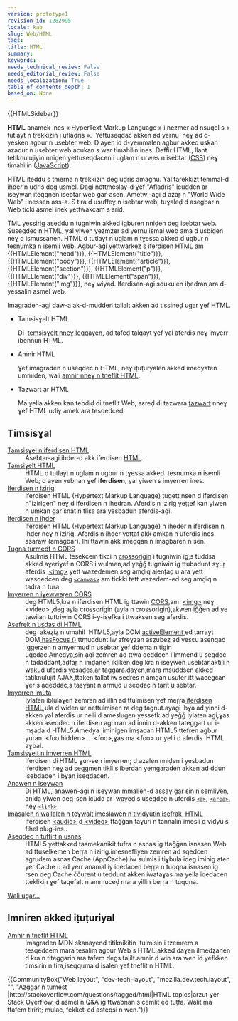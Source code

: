 ```yaml
---
version: prototype1
revision_id: 1282995
locale: kab
slug: Web/HTML
tags: 
title: HTML
summary: 
keywords: 
needs_technical_review: False
needs_editorial_review: False
needs_localization: True
table_of_contents_depth: 1
based_on: None
---
```

<div>{{HTMLSidebar}}</div>

<p><strong>HTML</strong>&nbsp;anamek ines « HyperText Markup Language » i nezmer ad nsuqel s « tutlayt n tṛekkizin i uflaḍris ».&nbsp; Yettuseqdac akken ad yernu&nbsp; neɣ ad d-yesken agbur n usebter web. D ayen id d-yemmalen agbur akked uskan azadur n usebter web acukan s war timahilin ines. Deffir HTML, llant tetiknulujiyin nniḍen yettuseqdacen i uglam n urwes n isebtar (<a href="/en-US/docs/Web/CSS">CSS</a>) neɣ timahilin (<a href="/en-US/docs/Web/JavaScript">JavaScript</a>).</p>

<p>HTML iteddu s tmerna n tṛekkizin deg uḍris amagnu. Yal taṛekkizt temmal-d iḥder n uḍris deg usmel. Dagi nettmeslay-d ɣef "Aflaḍris" icudden ar iseɣwan iteqqnen isebtar web gar-asen. Ametwi-agi d aẓaṛ n "World Wide Web" i nessen ass-a. S tira d usuffeɣ n isebtar web, tuɣaleḍ d asegbar n Web ticki asmel inek yettwakcam s srid.</p>

<p>TML yessirig aseddu n tugniwin akked igburen nniḍen deg isebtar web.<br />
 Suseqdec n HTML, yal yiwen yezmzer ad yernu ismal web ama d usbiḍen neɣ d ismussanen. HTML d tutlayt n uglam n tɣessa akked d ugbur n tesnumka n isemli web. Agbur-agi yettwaṛkez s iferdisen HTML am {{HTMLElement("head")}}, {{HTMLElement("title")}}, {{HTMLElement("body")}}, {{HTMLElement("article")}}, {{HTMLElement("section")}}, {{HTMLElement("p")}}, {{HTMLElement("div")}}, {{HTMLElement("span")}}, {{HTMLElement("img")}}, neɣ wiyaḍ. Iferdisen-agi sdukulen iḥedran ara d-yessalin asmel web.</p>

<p>Imagraden-agi daw-a ak-d-mudden tallalt akken ad tissineḍ ugar ɣef HTML.</p>

<section class="cleared" id="sect1">
<ul class="card-grid">
 <li><span>Tamsisɣelt HTML</span>

  <p>Di&nbsp; <a href="/en-US/docs/Web/HTML/Reference">temsisɣelt nneɣ leqqayen</a>, ad tafeḍ talqayt ɣef yal aferdis neɣ imyerr ibennun HTML.</p>
 </li>
 <li><span>Amnir HTML</span>
  <p>Ɣef imagraden n useqdec n HTML, neɣ iṭuṭuryalen akked imedyaten ummiden, wali <a href="/en-US/docs/Web/Guide/HTML">amnir nneɣ n tneflit HTML</a>.</p>
 </li>
 <li><span>Tazwart ar HTML</span>
  <p>Ma yella akken kan tebdiḍ di tneflit Web, aɛreḍ di tazwara <a href="/en-US/docs/Web/Guide/HTML/Introduction">tazwart</a> nneɣ ɣef HTML udiɣ amek ara tesqedceḍ.</p>
 </li>
</ul>

<div class="row topicpage-table">
<div class="section">
<h2 class="Documentation" id="Timsisɣal">Timsisɣal</h2>

<dl>
 <dt class="landingPageList"><a href="/en-US/docs/Web/HTML/Element">Tamsisɣel n iferdisen HTML</a></dt>
 <dd class="landingPageList">Asebtar-agi ibder-d akk iferdisen <a class="glossaryLink" href="/en-US/docs/Glossary/HTML">HTML</a>.</dd>
 <dt class="landingPageList"><a href="/en-US/docs/Web/HTML/Reference">Tamsiɣelt HTML</a></dt>
 <dd class="landingPageList">HTML d tutlayt n uglam n ugbur n tɣessa akked&nbsp; tesnumka n isemli Web; d ayen yebnan ɣef <strong>iferdisen</strong>, yal yiwen s imyerren ines.</dd>
 <dt class="landingPageList"><a href="/en-US/docs/Web/HTML/Inline_elements">Iferdisen n izirig</a></dt>
 <dd class="landingPageList">Iferdisen HTML (Hypertext Markup Language) tugett nsen d iferdisen n"izirigen" neɣ d iferdisen n iḥedran. Aferdis n izirig yeṭṭef kan yiwen n umkan gar snat n tlisa ara yesbadun aferdis-agi.</dd>
 <dt class="landingPageList"><a href="/en-US/docs/Web/HTML/Block-level_elements">Iferdisen n iḥder</a></dt>
 <dd class="landingPageList">Iferdisen HTML (Hypertext Markup Language) n iḥeder n iferdisen n iḥder neɣ n izirig. Aferdis n iḥder yeṭṭaf akk amkan n uferdis ines asaraw (amagbar). Ihi ttawin akk imeḍqan n imagbaren n sen.</dd>
 <dt class="landingPageList"><a href="/en-US/docs/Web/HTML/CORS_enabled_image">Tugna turmedt n CORS </a></dt>
 <dd class="landingPageList">Asulmis HTML tesekcem tikci n <a charset="https://developer.mozilla.org/en-US/docs/Web/HTML/Element/img#attr-crossorigin" href="https://developer.mozilla.org/en-US/docs/Web/HTML/Element/img#attr-crossorigin">crossorigin</a> i tugniwin ig,s tuddsa akked aɣeriɣef n CORS i wulmen,ad yeǧǧ tugniwin ig ttubadunt sɣuṛ aferdis&nbsp; <a charset="https://developer.mozilla.org/en-US/docs/Web/HTML/Element/img" href="https://developer.mozilla.org/en-US/docs/Web/HTML/Element/img">&lt;img&gt;</a> yett wazedemen seg amḍiq ajenṭaḍ u ara yett wasqedcen deg <a href="https://developer.mozilla.org/en-US/docs/Web/HTML/Element/canvas" title="Use the HTML &lt;canvas&gt; element with the canvas scripting API to draw graphics and animations."><code>&lt;canvas&gt;</code></a> am tickki tett wazedem-ed seg amḍiq n tadra n tura.</dd>
 <dt class="landingPageList"><a href="/en-US/docs/Web/HTML/CORS_settings_attributes">Imyerren n iɣewwaṛen CORS</a></dt>
 <dd class="landingPageList">deg HTML5,kra n iferdisen HTML ig ttawin <a href="/fr/docs/HTTP/Access_control_CORS">CORS</a>,am&nbsp; <a charset="https://developer.mozilla.org/en-US/docs/Web/HTML/Element/img" href="https://developer.mozilla.org/en-US/docs/Web/HTML/Element/img">&lt;img&gt;</a> neɣ &lt;video&gt; ,deg ayla crossorigin (ayla n crossorigin),akwen iǧǧen ad ye tawilan tuttriwin CORS i-y-isefka i ttwaksen seg aferdis.</dd>
 <dt class="landingPageList"><a href="/en-US/docs/Web/HTML/Focus_management_in_HTML">Asefrek n usḍas di HTML</a></dt>
 <dd class="landingPageList">deg&nbsp; akeẓiẓ n umahil&nbsp; HTML5,ayla DOM <a charset="https://developer.mozilla.org/en-US/docs/Web/API/Document/activeElement" href="https://developer.mozilla.org/en-US/docs/Web/API/Document/activeElement">activeElement </a>ed tarrayt&nbsp; DOM<a charset="https://developer.mozilla.org/en-US/docs/Web/API/Document/hasFocus" href="https://developer.mozilla.org/en-US/docs/Web/API/Document/hasFocus"> hasFocus ()</a> ttmuddunt iw afreɣẓan asẓubeẓ ad yesɛu asenqad iggerzen n amyermud n usebtar ɣef ddema n tigin uqedac.Amedya,sin agi zemren ad ttwa qeddcen i lmmend u seqdec n tadaddant,aḍfaṛ n imḍanen ikliken deg kra n iseɣwen usebtar,aktili n wakud uferdis yesaḍes,ar taggara.daɣen,mara msuddsen akked tatiknulujit AJAX,ttaken tallat iw sedres n amḍan usuter itt wacegɛan ɣer s aqeddac,s tasɣant n armud u seqdac n tarit u sebtar.</dd>
 <dt class="landingPageList"><a href="/en-US/docs/Web/HTML/Global_attributes">Imyerren imuta</a></dt>
 <dd class="landingPageList">Iylaten iblulaɣen zemren ad illin ad ttulmisen ɣef meṛṛa<a charset="https://developer.mozilla.org/en-US/docs/Web/HTML/Element" href="https://developer.mozilla.org/en-US/docs/Web/HTML/Element"> iferdisen HTML</a>,ula d widen ur nettulmisen ra deg tagnut.ayagi ibɣa ad yinni d-akken yal aferdis ur nelli d ameslugen yessefk ad yeǧǧ iylaten agi,ɣas akken aseqdec n iferdisen agi rran ad innin d-akken tateggart ur i-mṣada d HTML5.Amedya ,iminigen imṣadan HTML5 ttefren agbur yuran&nbsp; &lt;foo hidden&gt; ... &lt;foo&gt;,ɣas ma &lt;foo&gt; ur yelli d aferdis&nbsp; HTML aɣbal.</dd>
 <dt class="landingPageList"><a href="/en-US/docs/Web/HTML/Attributes">Tamsisɣelt n imyerren HTML</a></dt>
 <dd class="landingPageList">Iferdisen di HTML ɣur-sen imyerren; d azalen nniḍen i yesbadun iferdisen neɣ ad seggmen tikli s iberdan yemgaraden akken ad ddun isebdaden i bɣan iseqdacen.</dd>
 <dt class="landingPageList"><a href="/en-US/docs/Web/HTML/Link_types">Anawen n iseɣwan</a></dt>
 <dd class="landingPageList">Di HTML, anawen-agi n iseɣwan mmallen-d assaɣ gar sin nisemliyen, anida yiwen deg-sen icudd ar&nbsp; wayeḍ s useqdec n uferdis <a href="/en-US/docs/Web/HTML/Element/a"><code>&lt;a&gt;</code></a>, <a href="/en-US/docs/Web/HTML/Element/area"><code>&lt;area&gt;</code></a>, neɣ <a href="/en-US/docs/Web/HTML/Element/link"><code>&lt;link&gt;</code></a>.</dd>
 <dt class="landingPageList"><a href="/en-US/docs/Web/HTML/Supported_media_formats">Imasalen n wallalen n teɣwalt imeslawen n tividyutin isefrak&nbsp; HTML</a></dt>
 <dd class="landingPageList">Iferdisen <a charset="https://developer.mozilla.org/en-US/docs/Web/HTML/Element/audio" href="https://developer.mozilla.org/en-US/docs/Web/HTML/Element/audio">&lt;audio&gt;</a> d<a charset="https://developer.mozilla.org/en-US/docs/Web/HTML/Element/video" href="https://developer.mozilla.org/en-US/docs/Web/HTML/Element/video"> &lt;vidéo&gt;</a> ttaǧǧan taɣuri n tannalin imesli d vidyu s fiḥel plug-ins..</dd>
 <dt class="landingPageList"><a href="/en-US/docs/Web/HTML/Using_the_application_cache">Aseqdec n tuffirt n usnas</a></dt>
 <dd class="landingPageList">HTML5 yettakked tasmekanikit tufra n asnas ig ttaǧǧan isnasen Web ad ttuselkemen beṛṛa n izirig.imesnefliyen zemren ad sqedcen agrudem asnas Cache (AppCache) iw sulmis i tiɣbula ideg iminig aten yer Cache u ad yerr anamal iy iqedacen beṛṛa n tuqqna.isnasen ig rsen deg Cache ččuṛent u teddunt akken iwataɣas ma yella iqedacen tteklikin ɣef taqefalt n ammuceḍ mara yillin beṛṛa n tuqqna.</dd>
</dl>

<p><span class="alllinks"><a href="/en-US/docs/tag/HTML">Wali ugar...</a></span></p>
</div>

<div class="section">
<h2 class="Tools" id="Tools" name="Tools">Imniren akked iṭuṭuriyal</h2>

<dl>
 <dt><a href="/en-US/docs/Web/Guide/HTML">Amnir n tneflit HTML</a></dt>
 <dd>Imagraden MDN skanayend titiknikitin&nbsp; tulmisin i tzemrem a tesqedcem mara tesalim agbur Web s HTML,akked daɣen ilmedẓanen d kra n titeggarin ara tafem degs talilt.amnir d win ara wen id yefkken timsirin n tira,iseqquma d isalen ɣef tneflit n HTML.</dd>
</dl>
</div>
</div>

<p>{{CommunityBox("Web layout", "dev-tech-layout", "mozilla.dev.tech.layout", "", "Azggar n tumest |http://stackoverflow.com/questions/tagged/html|HTML topics|arzut ɣer Stack Oγerflow, d asmel n Q&amp;A ig ttwabnan s cemlit ed tuṭfa. Walit ma ttafem tiririt; mulac, fekket-ed asteqsi n wen.")}}</p>
</section>

